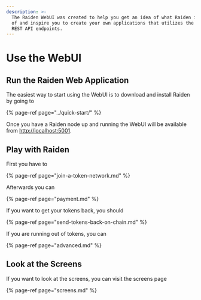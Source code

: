 ```yaml
---
description: >-
  The Raiden WebUI was created to help you get an idea of what Raiden is capable
  of and inspire you to create your own applications that utilizes the Raiden
  REST API endpoints.
---
```


# Use the WebUI

## Run the Raiden Web Application

The easiest way to start using the WebUI is to download and install Raiden by going to

{% page-ref page="../quick-start/" %}

Once you have a Raiden node up and running the WebUI will be available from [http://localhost:5001](http://localhost:5001).

## Play with Raiden

First you have to 

{% page-ref page="join-a-token-network.md" %}

Afterwards you can

{% page-ref page="payment.md" %}

If you want to get your tokens back, you should

{% page-ref page="send-tokens-back-on-chain.md" %}

If you are running out of tokens, you can

{% page-ref page="advanced.md" %}

## Look at the Screens

If you want to look at the screens, you can visit the screens page

{% page-ref page="screens.md" %}






